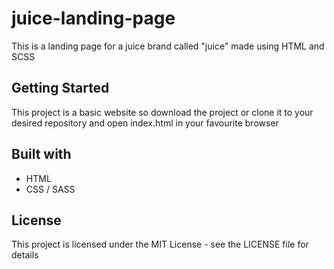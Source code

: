 # juice-landing-page
This is a landing page for a juice brand called "juice" made using HTML and SCSS

## Getting Started
This project is a basic website so download the project or clone it to your desired repository and open index.html in your favourite browser

## Built with
* HTML
* CSS / SASS

## License
This project is licensed under the MIT License - see the LICENSE file for details

